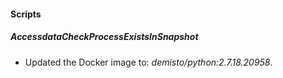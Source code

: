 
#### Scripts
##### AccessdataCheckProcessExistsInSnapshot
- Updated the Docker image to: *demisto/python:2.7.18.20958*.
